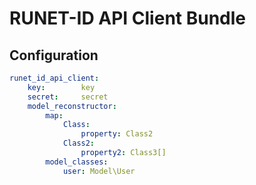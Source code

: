 # RUNET-ID API Client Bundle

## Configuration

```yaml
runet_id_api_client:
    key:        key
    secret:     secret
    model_reconstructor:
        map:
            Class:
                property: Class2
            Class2:
                property2: Class3[]
        model_classes:
            user: Model\User
```
